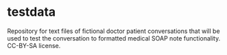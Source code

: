 # testdata
Repository for text files of fictional doctor patient conversations that will be used to test the conversation to formatted medical SOAP note functionality. CC-BY-SA license.
